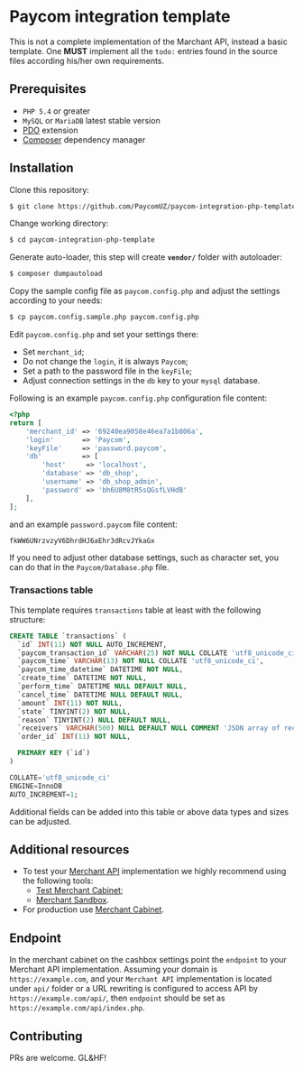 # Paycom integration template

This is not a complete implementation of the Marchant API, instead a basic template.
One **MUST** implement all the `todo:` entries found in the source files according his/her own requirements.

## Prerequisites

- `PHP 5.4` or greater
- `MySQL` or `MariaDB` latest stable version
- [PDO](http://php.net/manual/en/book.pdo.php) extension
- [Composer](https://getcomposer.org/download/) dependency manager

## Installation

Clone this repository:

```bash
$ git clone https://github.com/PaycomUZ/paycom-integration-php-template.git
```

Change working directory:

```bash
$ cd paycom-integration-php-template
```

Generate auto-loader, this step will create **`vendor/`** folder with autoloader:

```bash
$ composer dumpautoload
```

Copy the sample config file as `paycom.config.php` and adjust the settings according to your needs:

```bash 
$ cp paycom.config.sample.php paycom.config.php
```

Edit `paycom.config.php` and set your settings there:

- Set `merchant_id`;
- Do not change the `login`, it is always `Paycom`;
- Set a path to the password file in the `keyFile`;
- Adjust connection settings in the `db` key to your `mysql` database.

Following is an example `paycom.config.php` configuration file content:

```php
<?php
return [
    'merchant_id' => '69240ea9058e46ea7a1b806a',
    'login'       => 'Paycom',
    'keyFile'     => 'password.paycom',
    'db'          => [
        'host'     => 'localhost',
        'database' => 'db_shop',
        'username' => 'db_shop_admin',
        'password' => 'bh6U8M8tR5sQGsfLVHdB'
    ],
];
```

and an example `password.paycom` file content:

```
fkWW6UNrzvzyV6DhrdHJ6aEhr3dRcvJYkaGx
```

If you need to adjust other database settings, such as character set, you can do that in the `Paycom/Database.php` file.

### Transactions table

This template requires `transactions` table at least with the following structure:

```sql
CREATE TABLE `transactions` (
  `id` INT(11) NOT NULL AUTO_INCREMENT,
  `paycom_transaction_id` VARCHAR(25) NOT NULL COLLATE 'utf8_unicode_ci',
  `paycom_time` VARCHAR(13) NOT NULL COLLATE 'utf8_unicode_ci',
  `paycom_time_datetime` DATETIME NOT NULL,
  `create_time` DATETIME NOT NULL,
  `perform_time` DATETIME NULL DEFAULT NULL,
  `cancel_time` DATETIME NULL DEFAULT NULL,
  `amount` INT(11) NOT NULL,
  `state` TINYINT(2) NOT NULL,
  `reason` TINYINT(2) NULL DEFAULT NULL,
  `receivers` VARCHAR(500) NULL DEFAULT NULL COMMENT 'JSON array of receivers' COLLATE 'utf8_unicode_ci',
  `order_id` INT(11) NOT NULL,

  PRIMARY KEY (`id`)
)

COLLATE='utf8_unicode_ci'
ENGINE=InnoDB
AUTO_INCREMENT=1;
```

Additional fields can be added into this table or above data types and sizes can be adjusted.

## Additional resources

- To test your [Merchant API](https://help.paycom.uz/pw/protokol-merchant-api) implementation we highly recommend using the following tools: 
  - [Test Merchant Cabinet](http://merchant.test.paycom.uz);
  - [Merchant Sandbox](http://test.paycom.uz/).
- For production use [Merchant Cabinet](https://merchant.paycom.uz).

## Endpoint

In the merchant cabinet on the cashbox settings point the `endpoint` to your Merchant API implementation.
Assuming your domain is `https://example.com`, and your `Merchant API` implementation is located under `api/` folder 
or a URL rewriting is configured to access API by `https://example.com/api/`,  then `endpoint` should be set as `https://example.com/api/index.php`.

## Contributing

PRs are welcome. GL&HF!
